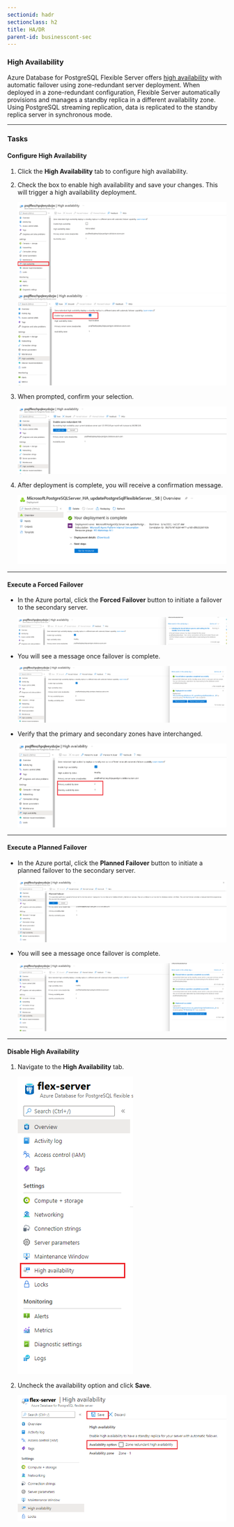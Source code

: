 ```yaml
---
sectionid: hadr
sectionclass: h2
title: HA/DR
parent-id: businesscont-sec
---
```


### High Availability

Azure Database for PostgreSQL Flexible Server offers [high availability](https://docs.microsoft.com/en-us/azure/postgresql/flexible-server/concepts-high-availability) with automatic failover using zone-redundant server deployment. When deployed in a zone-redundant configuration, Flexible Server automatically provisions and manages a standby replica in a different availability zone. Using PostgreSQL streaming replication, data is replicated to the standby replica server in synchronous mode.

---

### Tasks

#### Configure High Availability

1. Click the **High Availability** tab to configure high availability.
2. Check the box to enable high availability and save your changes. This will trigger a high availability deployment.

    ![Configure HA](media/ha/ha-flexible-server-configure.png)
    ![Enable HA](media/ha/ha-flexible-server-enable.png)

3. When prompted, confirm your selection.

    ![Confirm HA](media/ha/ha-flexible-server-enable-confirm.png)

4. After deployment is complete, you will receive a confirmation message.

    ![HA Deployment Complete](media/ha/ha-flexible-server-deployment-complete.png)

---

#### Execute a Forced Failover

- In the Azure portal, click the **Forced Failover** button to initiate a failover to the secondary server.

    ![Forced Failover](media/ha/ha-flexible-server-forced-failover-init.png)

- You will see a message once failover is complete.

    ![Forced Failover Complete](media/ha/ha-flexible-server-forced-failover-complete.png)

- Verify that the primary and secondary zones have interchanged.

    ![Zones Interchanged](media/ha/ha-flexible-server-forced-failover-complete2.png)

---

#### Execute a Planned Failover

- In the Azure portal, click the **Planned Failover** button to initiate a planned failover to the secondary server.

    ![Planned Failover](media/ha/ha-flexible-server-planned-failover-init.png)

- You will see a message once failover is complete.

    ![Planned Failover Complete](media/ha/ha-flexible-server-planned-failover-complete.png)

---

#### Disable High Availability

1. Navigate to the **High Availability** tab.

    ![Disable HA](media/ha/ha-diable.png)

2. Uncheck the availability option and click **Save**.

    ![Disable HA Confirm](media/ha/disable-high-availability2.png)
